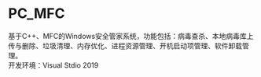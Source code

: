 # PC_MFC
基于C++、MFC的Windows安全管家系统，功能包括：病毒查杀、本地病毒库上传与删除、垃圾清理、内存优化、进程资源管理、开机启动项管理、软件卸载管理。  
开发环境：Visual Stdio 2019
